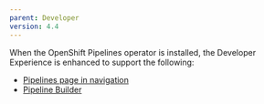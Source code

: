 ```yaml
---
parent: Developer
version: 4.4
---
```


When the OpenShift Pipelines operator is installed, the Developer Experience is enhanced to support the following:

- [Pipelines page in navigation](https://openshift.github.io/openshift-origin-design/designs/developer/operator-pipeline-42/pipelines)
- [Pipeline Builder](https://openshift.github.io/openshift-origin-design/designs/developer/operator-pipeline-44/pipeline-builder)
